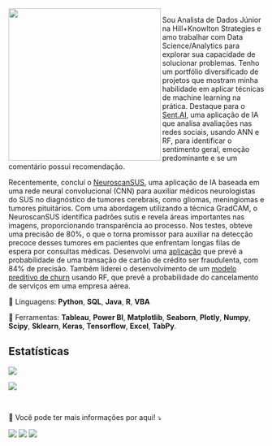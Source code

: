 <img src="https://raw.githubusercontent.com/MicaelliMedeiros/micaellimedeiros/master/image/computer-illustration.png" min-width="300px" max-width="300px" width="300px" align="left">

<p align="left"> 
  Sou Analista de Dados Júnior na Hill+Knowlton Strategies e amo trabalhar com Data Science/Analytics para explorar sua capacidade de solucionar problemas. Tenho um portfólio diversificado de projetos que mostram minha habilidade em aplicar técnicas de machine learning na prática. Destaque para o <a href="https://github.com/diasKayky/sent-ai-core">Sent.AI<a/>, uma aplicação de IA que analisa avaliações nas redes sociais, usando ANN e RF, para identificar o sentimento geral, emoção predominante e se um comentário possui recomendação.
  
   Recentemente, concluí o <a href="https://github.com/diasKayky/NeuroscanSUS-AI">NeuroscanSUS</a>, uma aplicação de IA baseada em uma rede neural convolucional (CNN) para auxiliar médicos neurologistas do SUS no diagnóstico de tumores cerebrais, como gliomas, meningiomas e tumores pituitários. Com uma abordagem utilizando a técnica GradCAM, o NeuroscanSUS identifica padrões sutis e revela áreas importantes nas imagens, proporcionando transparência ao processo. Nos testes, obteve uma precisão de 80%, o que o torna promissor para auxiliar na detecção precoce desses tumores em pacientes que enfrentam longas filas de espera por consultas médicas. Desenvolvi uma <a href="https://github.com/diasKayky/predicao_fraude-random-forest">aplicação<a/> que prevê a probabilidade de uma transação de cartão de crédito ser fraudulenta, com 84% de precisão. Também liderei o desenvolvimento de um <a href="https://github.com/diasKayky/churn-predictive-analysis">modelo preditivo de churn<a/> usando RF, que prevê a probabilidade do cancelamento de serviços em uma empresa aérea.
</p>

<p align="left">
    🦄 Linguagens: <strong>Python</strong>, <strong>SQL</strong>, <strong>Java</strong>, <strong>R</strong>, <strong>VBA</strong>
</p>

<p align="left">
  💼 Ferramentas: <strong>Tableau</strong>, <strong>Power BI</strong>, <strong>Matplotlib</strong>, <strong>Seaborn</strong>, <strong>Plotly</strong>, <strong>Numpy</strong>, <strong>Scipy</strong>, <strong>Sklearn</strong>, <strong>Keras</strong>, <strong>Tensorflow</strong>, <strong>Excel</strong>, <strong>TabPy</strong>.
</p>

<h2> Estatísticas </h2>
<div>
  
![](http://github-profile-summary-cards.vercel.app/api/cards/profile-details?username=diasKayky&theme=default)
  
![](http://github-profile-summary-cards.vercel.app/api/cards/repos-per-language?username=diasKayky&theme=default)
</div>

<br>
<p align="left">
  💌 Você pode ter mais informações por aqui! ⤵️
</p>

<p align="left">
  <a href="mailto:kaykydias.contato@gmail.com" alt="Gmail">
  <img src="https://img.shields.io/badge/-Gmail-FF0000?style=flat-square&labelColor=FF0000&logo=gmail&logoColor=white&link=kaykydias_contato@gamil.com" /></a>

  <a href="https://www.linkedin.com/in/kayky-dias/" alt="Linkedin">
  <img src="https://img.shields.io/badge/-Linkedin-0e76a8?style=flat-square&logo=Linkedin&logoColor=white&link=LINK-DO-SEU-LINKEDIN" /></a>

  <a href="https://drive.google.com/file/d/1-ADW7nXelXBce0oFe8VD-VqJKJ7mDjJc/view?usp=sharing" alt="CV PDF">
    <img src="https://img.shields.io/badge/PDF-CV-red?style=flat-square&logo=adobe">
</a> 
